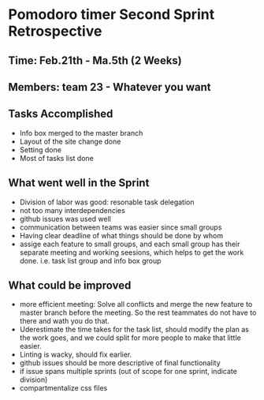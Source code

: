 # Pomodoro timer Second Sprint Retrospective

## Time: Feb.21th - Ma.5th (2 Weeks)

## Members: team 23 - Whatever you want

## Tasks Accomplished

- Info box merged to the master branch
- Layout of the site change done
- Setting done
- Most of tasks list done

## What went well in the Sprint

- Division of labor was good: resonable task delegation
- not too many interdependencies
- github issues was used well
- communication between teams was easier since small groups
- Having clear deadline of what things should be done by whom
- assige each feature to small groups, and each small group has their separate meeting and working seesions, which helps to get the work done.
  i.e. task list group and info box group

## What could be improved

- more efficient meeting: Solve all conflicts and merge the new feature to master branch before the meeting. So the rest teammates do not have to
  there and wath you do that.
- Uderestimate the time takes for the task list, should modify the plan as the work goes, and we could split for more people to make that little easier.
- Linting is wacky, should fix earlier.
- github issues should be more descriptive of final functionality
- if issue spans multiple sprints (out of scope for one sprint, indicate division)
- compartmentalize css files
